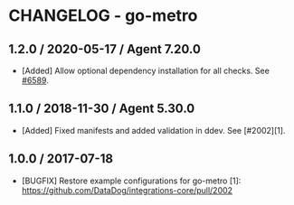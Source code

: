 # CHANGELOG - go-metro

## 1.2.0 / 2020-05-17 / Agent 7.20.0

* [Added] Allow optional dependency installation for all checks. See [#6589](https://github.com/DataDog/integrations-core/pull/6589).

## 1.1.0 / 2018-11-30 / Agent 5.30.0

* [Added] Fixed manifests and added validation in ddev. See [#2002][1].

## 1.0.0 / 2017-07-18

* [BUGFIX] Restore example configurations for go-metro
[1]: https://github.com/DataDog/integrations-core/pull/2002
